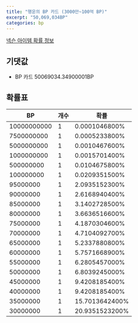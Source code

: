```yaml
---
title: "행운의 BP 카드 (3000만~100억 BP)"
excerpt: "50,069,034BP"
categories: bp
---
```

[넥슨 아이템 확률 정보](http://iteminfo.nexon.com/probability/fo4?sn=5777)

## 기댓값
  - BP 카드 50069034.34900001BP

## 확률표

|BP|개수|확률|
|---|---|---|
|10000000000|1|0.0001046800%|
|7500000000|1|0.0005233800%|
|5000000000|1|0.0010467600%|
|1000000000|1|0.0015701400%|
|500000000|1|0.0104675800%|
|100000000|1|0.0209351500%|
|95000000|1|2.0935152300%|
|90000000|1|2.6168940400%|
|85000000|1|3.1402728500%|
|80000000|1|3.6636516600%|
|75000000|1|4.1870304600%|
|70000000|1|4.7104092700%|
|65000000|1|5.2337880800%|
|60000000|1|5.7571668900%|
|55000000|1|6.2805457000%|
|50000000|1|6.8039245000%|
|45000000|1|9.4208185400%|
|40000000|1|9.4208185400%|
|35000000|1|15.7013642400%|
|30000000|1|20.9351523200%|
